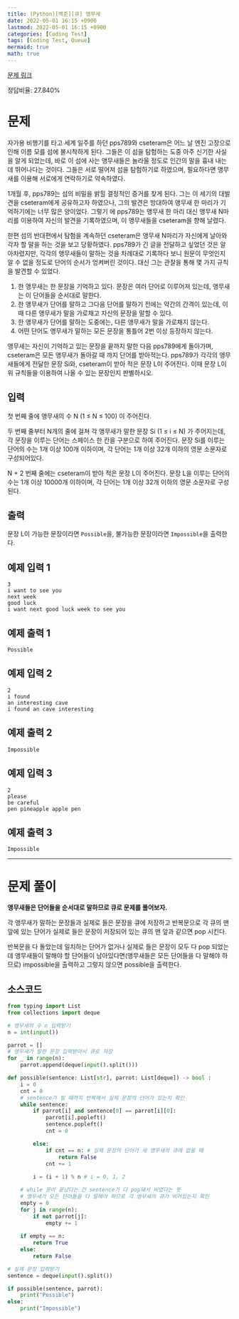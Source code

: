 ```yaml
---
title: (Python)[백준][큐] 앵무새
date: 2022-05-01 16:15 +0900
lastmod: 2022-05-01 16:15 +0900
categories: [Coding Test]
tags: [Coding Test, Queue]
mermaid: true
math: true
---
```


[문제 링크](https://www.acmicpc.net/problem/14713)

정답비율: 27.840%

# 문제

자가용 비행기를 타고 세계 일주를 하던 pps789와 cseteram은 어느 날 엔진 고장으로 인해 이름 모를 섬에 불시착하게 된다. 그들은 이 섬을 탐험하는 도중 아주 신기한 사실을 알게 되었는데, 바로 이 섬에 사는 앵무새들은 놀라울 정도로 인간의 말을 흉내 내는 데 뛰어나다는 것이다. 그들은 서로 떨어져 섬을 탐험하기로 하였으며, 필요하다면 앵무새를 이용해 서로에게 연락하기로 약속하였다.

1개월 후, pps789는 섬의 비밀을 밝힐 결정적인 증거를 찾게 된다. 그는 이 세기의 대발견을 cseteram에게 공유하고자 하였으나, 그의 발견은 방대하여 앵무새 한 마리가 기억하기에는 너무 많은 양이었다. 그렇기 에 pps789는 앵무새 한 마리 대신 앵무새 N마리를 이용하여 자신의 발견을 기록하였으며, 이 앵무새들을 cseteram을 향해 날렸다.

한편 섬의 반대편에서 탐험을 계속하던 cseteram은 앵무새 N마리가 자신에게 날아와 각자 할 말을 하는 것을 보고 당황하였다. pps789가 긴 글을 전달하고 싶었던 것은 알아차렸지만, 각각의 앵무새들이 말하는 것을 차례대로 기록하다 보니 원문이 무엇인지 알 수 없을 정도로 단어의 순서가 엉켜버린 것이다. 대신 그는 관찰을 통해 몇 가지 규칙을 발견할 수 있었다.

1. 한 앵무새는 한 문장을 기억하고 있다. 문장은 여러 단어로 이루어져 있는데, 앵무새는 이 단어들을 순서대로 말한다.
2. 한 앵무새가 단어를 말하고 그다음 단어를 말하기 전에는 약간의 간격이 있는데, 이때 다른 앵무새가 말을 가로채고 자신의 문장을 말할 수 있다.
3. 한 앵무새가 단어를 말하는 도중에는, 다른 앵무새가 말을 가로채지 않는다.
4. 어떤 단어도 앵무새가 말하는 모든 문장을 통틀어 2번 이상 등장하지 않는다.

앵무새는 자신이 기억하고 있는 문장을 끝까지 말한 다음 pps789에게 돌아가며, cseteram은 모든 앵무새가 돌아갈 때 까지 단어를 받아적는다. pps789가 각각의 앵무새들에게 전달한 문장 Si와, cseteram이 받아 적은 문장 L이 주어진다. 이때 문장 L이 위 규칙들을 이용하여 나올 수 있는 문장인지 판별하시오.

## 입력

첫 번째 줄에 앵무새의 수 N (1 ≤ N ≤ 100) 이 주어진다.

두 번째 줄부터 N개의 줄에 걸쳐 각 앵무새가 말한 문장 Si (1 ≤ i ≤ N) 가 주어지는데, 각 문장을 이루는 단어는 스페이스 한 칸을 구분으로 하여 주어진다. 문장 Si를 이루는 단어의 수는 1개 이상 100개 이하이며, 각 단어는 1개 이상 32개 이하의 영문 소문자로 구성되어있다.

N + 2 번째 줄에는 cseteram이 받아 적은 문장 L이 주어진다. 문장 L을 이루는 단어의 수는 1개 이상 10000개 이하이며, 각 단어는 1개 이상 32개 이하의 영문 소문자로 구성된다.

## 출력

문장 L이 가능한 문장이라면 `Possible`을, 불가능한 문장이라면 `Impossible`을 출력한다.

## 예제 입력 1

```
3
i want to see you
next week
good luck
i want next good luck week to see you
```

## 예제 출력 1

```
Possible
```

## 예제 입력 2

```
2
i found
an interesting cave
i found an cave interesting
```

## 예제 출력 2

```
Impossible
```

## 예제 입력 3

```
2
please
be careful
pen pineapple apple pen
```

## 예제 출력 3

```
Impossible
```

---

# 문제 풀이

**앵무새들은 단어들을 순서대로 말하므로 큐로 문제를 풀어보자.** 

각 앵무새가 말하는 문장들과 실제로 들은 문장을 큐에 저장하고 반복문으로 각 큐의 맨 앞에 있는 단어가 실제로 들은 문장이 저장되어 있는 큐의 맨 앞과 같으면 pop 시킨다. 

반복문을 다 돌았는데 일치하는 단어가 없거나 실제로 들은 문장이 모두 다 pop 되었는데 앵무새들이 말해야 할 단어들이 남아있다면(앵무새들은 모든 단어들을 다 말해야 하므로) impossible을 출력하고 그렇지 않으면 possible을 출력한다.

## 소스코드

```python
from typing import List
from collections import deque

# 앵무새의 수 n 입력받기
n = int(input())

parrot = []
# 앵무새가 말한 문장 입력받아서 큐로 저장
for _ in range(n):
    parrot.append(deque(input().split())) 

def possible(sentence: List[str], parrot: List[deque]) -> bool :
    i = 0
    cnt = 0
    # sentence가 빌 때까지 반복해서 실제 문장의 단어가 있는지 확인
    while sentence:
        if parrot[i] and sentence[0] == parrot[i][0]:
            parrot[i].popleft()
            sentence.popleft()
            cnt = 0

        else: 
            if cnt == n: # 실제 문장의 단어가 세 앵무새의 큐에 없을 때
                return False
            cnt += 1
        
        i = (i + 1) % n # i = 0, 1, 2

    # while 문이 끝났다는 건 sentence가 다 pop돼서 비었다는 뜻
    # 앵무새가 모든 단어들을 다 말해야 하므로 각 앵무새의 큐가 비어있는지 확인
    empty = 0
    for j in range(n):
        if not parrot[j]:
            empty += 1
    
    if empty == n:
        return True
    else:
        return False

# 실제 문장 입력받기
sentence = deque(input().split())

if possible(sentence, parrot):
    print("Possible")
else:
    print("Impossible")
```